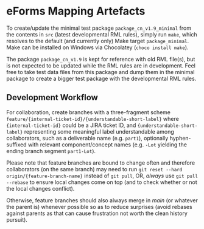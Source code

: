 # eForms Mapping Artefacts

To create/update the minimal test package `package_cn_v1.9_minimal` from the
contents in `src` (latest developmental RML rules), simply run `make`, which
resolves to the default (and currently only) Make target `package_minimal`.
Make can be installed on Windows via Chocolatey (`choco install make`).

The package `package_cn_v1.9` is kept for reference with old RML file(s), but
is not expected to be updated while the RML rules are in development. Feel free
to take test data files from this package and dump them in the minimal package
to create a bigger test package with the developmental RML rules.

## Development Workflow

For collaboration, create branches with a three-fragment scheme
`feature/{internal-ticket-id}/{understandable-short-label}` where
`{internal-ticket-id}` could be a JIRA ticket ID, and
`{understandable-short-label}` representing some meaningful label
understandable among collaborators, such as a deliverable name (e.g. `part1`),
optionally hyphen-suffixed with relevant component/concept names (e.g. `-Lot`
yielding the ending branch segment `part1-Lot`).

Please note that feature branches are bound to change often and therefore
collaborators (on the same branch) may need to run `git reset --hard
origin/{feature-branch-name}` instead of `git pull`, OR, _always_ use `git pull
--rebase` to ensure local changes come on top (and to check whether or not the
local changes conflict).

Otherwise, feature branches should also always merge in _main_ (or whatever the
parent is) whenever possible so as to reduce surprises (avoid rebases against
parents as that can cause frustration not worth the clean history pursuit).
